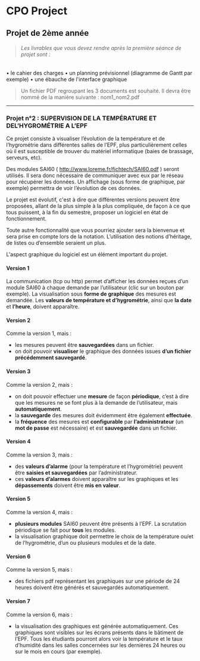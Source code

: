 # CPO Project
## Projet de 2ème année

> ###### Les livrables que vous devez rendre après la première séance de projet sont :
• le cahier des charges
• un planning prévisionnel (diagramme de Gantt par exemple)
• une ébauche de l'interface graphique

> Un fichier PDF regroupant les 3 documents est souhaité.
> Il devra être nommé de la manière suivante : nom1_nom2.pdf

---

### Projet n°2 : SUPERVISION DE LA TEMPÉRATURE ET DEL’HYGROMÉTRIE A L’EPF

Ce projet consiste à visualiser l’évolution de la température et de l’hygrométrie dans
différentes salles de l’EPF, plus particulièrement celles où il est susceptible de trouver du matériel
informatique (baies de brassage, serveurs, etc).

Des modules SAI60 ( http://www.loreme.fr/fichtech/SAI60.pdf ) seront utilisés. Il sera donc
nécessaire de communiquer avec eux par le réseau pour récupérer les données. Un affichage (sous
forme de graphique, par exemple) permettra de voir l’évolution de ces données.

Le projet est évolutif, c'est à dire que différentes versions peuvent être proposées, allant de la
plus simple à la plus compliquée, de façon à ce que tous puissent, à la fin du semestre, proposer un
logiciel en état de fonctionnement.

Toute autre fonctionnalité que vous pourriez ajouter sera la bienvenue et sera prise en
compte lors de la notation. L’utilisation des notions d’héritage, de listes ou d’ensemble seraient un
plus.

L'aspect graphique du logiciel est un élément important du projet.

#### Version 1
La communication (tcp ou http) permet d’afficher les données reçues d’un module SAI60 à
chaque demande par l’utilisateur (clic sur un bouton par exemple).
La visualisation sous **forme de graphique** des mesures est demandée. Les **valeurs de
température et d’hygrométrie**, ainsi que **la date** et **l’heure**, doivent apparaître.

#### Version 2
Comme la version 1, mais :

- les mesures peuvent être **sauvegardées** dans un fichier.
- on doit pouvoir **visualiser** le graphique des données issues **d’un fichier précédemment sauvegardé**.

#### Version 3
Comme la version 2, mais :

- on doit pouvoir effectuer une **mesure** de façon **périodique**, c’est à dire que les mesures ne se font
plus à la demande de l’utilisateur, mais **automatiquement**.
- la **sauvegarde** des mesures doit évidemment être également **effectuée**.
- la **fréquence** des mesures est **configurable** par **l’administrateur** (un **mot de passe** est nécessaire) et
est **sauvegardée** dans un fichier.

#### Version 4
Comme la version 3, mais :

- des **valeurs d’alarme** (pour la température et l’hygrométrie) peuvent être **saisies et sauvegardées** par l’administrateur.
- ces **valeurs d’alarmes** doivent apparaître sur les graphiques et les **dépassements** doivent être **mis en
valeur**.

#### Version 5
Comme la version 4, mais :

- **plusieurs modules** SAI60 peuvent être présents à l’EPF. La scrutation périodique se fait pour **tous**
les modules.
- la visualisation graphique doit permettre le choix de la température ou/et de l’hygrométrie, d’un ou
plusieurs modules et de la date.

#### Version 6
Comme la version 5, mais :

- des fichiers pdf représentant les graphiques sur une période de 24 heures doivent être générés et
sauvegardés automatiquement.

#### Version 7
Comme la version 6, mais :

- la visualisation des graphiques est générée automatiquement. Ces graphiques sont visibles sur les
écrans présents dans le bâtiment de l’EPF. Tous les étudiants pourront alors voir la température et le
taux d’humidité dans les salles concernées sur les dernières 24 heures ou sur le mois en cours (par
exemple).

